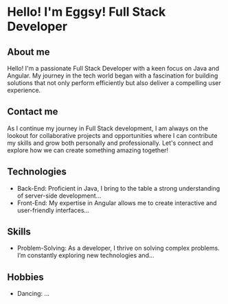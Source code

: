 # Hello! I'm Eggsy! Full Stack Developer

## About me
Hello! I'm a passionate Full Stack Developer with a keen focus on Java and Angular. 
My journey in the tech world began with a fascination for building solutions that not 
only perform efficiently but also deliver a compelling user experience.

## Contact me
As I continue my journey in Full Stack development, 
I am always on the lookout for collaborative projects and opportunities where 
I can contribute my skills and grow both personally and professionally. 
Let's connect and explore how we can create something amazing together!

## Technologies
- Back-End: Proficient in Java, I bring to the table a strong understanding of server-side development...
- Front-End: My expertise in Angular allows me to create interactive and user-friendly interfaces...

## Skills
- Problem-Solving: As a developer, I thrive on solving complex problems. I’m constantly exploring new technologies and...

## Hobbies
- Dancing: ...
